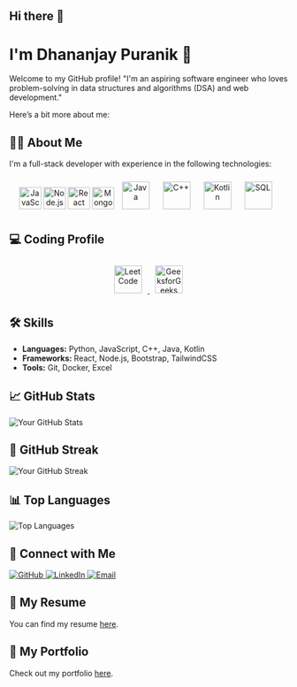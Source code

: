 ## Hi there 👋

# I'm Dhananjay Puranik 👋

Welcome to my GitHub profile! "I'm an aspiring software engineer who loves problem-solving in data structures and algorithms (DSA) and web development."

 Here’s a bit more about me:

## 👨‍💻 About Me
I'm a full-stack developer with experience in the following technologies:
<p align="center">
  <img src="https://cdn.jsdelivr.net/gh/devicons/devicon/icons/javascript/javascript-original.svg" alt="JavaScript" width="40" height="40" style = "margin:10 px;"/>
  <img src="https://cdn.jsdelivr.net/gh/devicons/devicon/icons/nodejs/nodejs-original.svg" alt="Node.js" width="40" height="40" style = "margin:10 px;"/>
  <img src="https://cdn.jsdelivr.net/gh/devicons/devicon/icons/react/react-original.svg" alt="React" width="40" height="40" style = "margin:10 px;"/>
  <img src="https://cdn.jsdelivr.net/gh/devicons/devicon/icons/mongodb/mongodb-original.svg" alt="MongoDB" width="40" height="40" style = "margin:10 px;"/>
  <img src="https://cdn.jsdelivr.net/gh/devicons/devicon/icons/java/java-original.svg" alt="Java" width="50" height="50" style="margin: 10px;" />
  <img src="https://cdn.jsdelivr.net/gh/devicons/devicon/icons/cplusplus/cplusplus-original.svg" alt="C++" width="50" height="50" style="margin: 10px;" />
  <img src="https://cdn.jsdelivr.net/gh/devicons/devicon/icons/kotlin/kotlin-original.svg" alt="Kotlin" width="50" height="50" style="margin: 10px;" />
  <img src="https://cdn.jsdelivr.net/gh/devicons/devicon/icons/mysql/mysql-original.svg" alt="SQL" width="50" height="50" style="margin: 10px;" />
</p>


## 💻  Coding Profile
<p align="center">
  <!-- LeetCode Icon -->
  <a href="https://leetcode.com/yourprofile" target="_blank">
    <img src="https://upload.wikimedia.org/wikipedia/commons/1/19/LeetCode_logo_black.png" alt="LeetCode" width="50" height="50" style="margin: 10px;" />
  </a>
  
  <!-- GeeksforGeeks Icon -->
  <a href="https://www.geeksforgeeks.org/" target="_blank">
    <img src="https://upload.wikimedia.org/wikipedia/commons/4/43/GeeksforGeeks.svg" alt="GeeksforGeeks" width="50" height="50" style="margin: 10px;" />
  </a>
</p>

## 🛠️ Skills

- **Languages:** Python, JavaScript, C++, Java, Kotlin
- **Frameworks:** React, Node.js, Bootstrap, TailwindCSS
- **Tools:** Git, Docker, Excel

## 📈 GitHub Stats

![Your GitHub Stats](https://github-readme-stats.vercel.app/api?username=dhananjayp8&show_icons=true&count_private=true&hide_title=true&hide=prs&theme=radical)

## 🌟 GitHub Streak

![Your GitHub Streak](https://github-readme-streak-stats.herokuapp.com/?user=dhananjayp8&theme=radical)

## 📊 Top Languages

![Top Languages](https://github-readme-stats.vercel.app/api/top-langs/?username=dhananjayp8&theme=radical)

## 🔗 Connect with Me
 <a href="https://github.com/dhananjayp8">
  <img src="https://img.shields.io/badge/GitHub-181717?style=for-the-badge&logo=github" alt="GitHub">
</a>
<a href="ttps://www.linkedin.com/in/dhananjaypuranik05/">
  <img src="https://img.shields.io/badge/LinkedIn-0A66C2?style=for-the-badge&logo=linkedin" alt="LinkedIn">
</a>
<a href="mailto:dhananjaypuranik8@gmail.com">
  <img src="https://img.shields.io/badge/Email-D14836?style=for-the-badge&logo=gmail&logoColor=white" alt="Email">
</a>


## 📄 My Resume

You can find my resume [here](https://drive.google.com/file/d/1AZaISjV-a2gfDArbTt8vk7LSGD3m_KbH/view?usp=drive_link).

## 🎨 My Portfolio

Check out my portfolio [here](https://react-portfolio-five-swart.vercel.app/).


<!-- If you have more sections or want to add more images, links, or any other content, feel free to modify this template. -->


